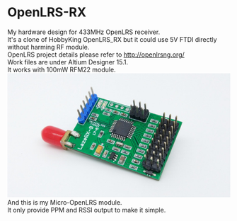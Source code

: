 # OpenLRS-RX
My hardware design for 433MHz OpenLRS receiver.<br />
It's a clone of HobbyKing OpenLRS_RX but it could use 5V FTDI directly without harming RF module. <br />
OpenLRS project details please refer to http://openlrsng.org/ <br />
Work files are under Altium Designer 15.1. <br />
It works with 100mW RFM22 module.<br />
![](https://github.com/LazemanCY/OpenLRS-RX/blob/master/RX9.jpg)
And this is my Micro-OpenLRS module.<br />
It only provide PPM and RSSI output to make it simple.<br />
